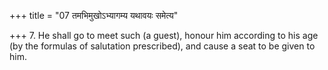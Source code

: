 +++
title = "07 तमभिमुखोऽभ्यागम्य यथावयः समेत्य"

+++
7. He shall go to meet such (a guest), honour him according to his age (by the formulas of salutation prescribed), and cause a seat to be given to him.
